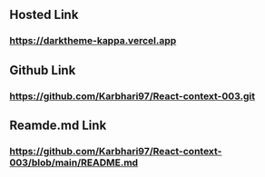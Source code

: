 ## Hosted Link
### https://darktheme-kappa.vercel.app

## Github Link
### https://github.com/Karbhari97/React-context-003.git

## Reamde.md Link
### https://github.com/Karbhari97/React-context-003/blob/main/README.md